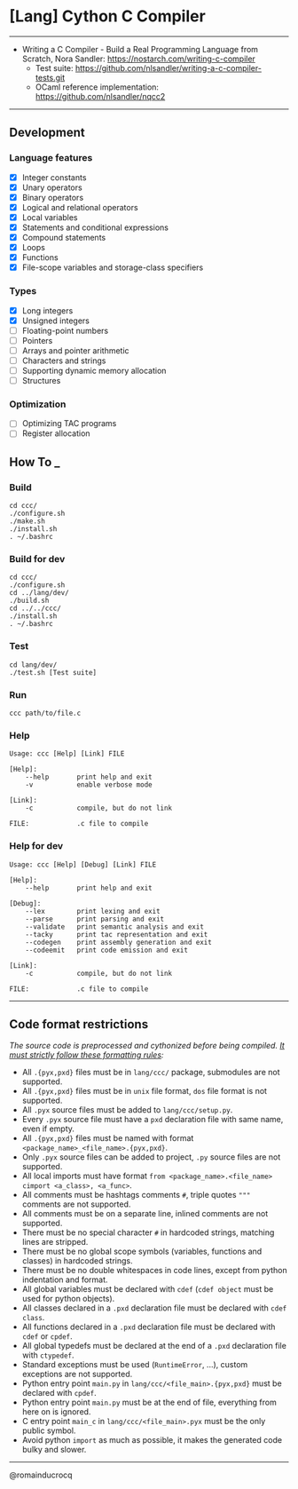 # [Lang] Cython C Compiler 

****

- Writing a C Compiler - Build a Real Programming Language from Scratch, Nora Sandler: https://nostarch.com/writing-c-compiler  
    - Test suite: https://github.com/nlsandler/writing-a-c-compiler-tests.git  
    - OCaml reference implementation: https://github.com/nlsandler/nqcc2  

****

## Development

### Language features

- [x] Integer constants  
- [x] Unary operators  
- [x] Binary operators  
- [x] Logical and relational operators  
- [x] Local variables  
- [x] Statements and conditional expressions  
- [x] Compound statements  
- [x] Loops  
- [x] Functions  
- [x] File-scope variables and storage-class specifiers  

### Types

- [x] Long integers  
- [x] Unsigned integers  
- [ ] Floating-point numbers  
- [ ] Pointers  
- [ ] Arrays and pointer arithmetic  
- [ ] Characters and strings  
- [ ] Supporting dynamic memory allocation  
- [ ] Structures  

### Optimization

- [ ] Optimizing TAC programs  
- [ ] Register allocation  

## How To _

### Build
```
cd ccc/
./configure.sh
./make.sh
./install.sh
. ~/.bashrc
```

### Build for dev
```
cd ccc/
./configure.sh
cd ../lang/dev/
./build.sh
cd ../../ccc/
./install.sh
. ~/.bashrc
```

### Test
```
cd lang/dev/
./test.sh [Test suite]
```

### Run
```
ccc path/to/file.c
```

### Help
```
Usage: ccc [Help] [Link] FILE

[Help]:
    --help       print help and exit
    -v           enable verbose mode

[Link]:
    -c           compile, but do not link

FILE:            .c file to compile
```

### Help for dev
```
Usage: ccc [Help] [Debug] [Link] FILE

[Help]:
    --help       print help and exit

[Debug]:
    --lex        print lexing and exit
    --parse      print parsing and exit
    --validate   print semantic analysis and exit
    --tacky      print tac representation and exit
    --codegen    print assembly generation and exit
    --codeemit   print code emission and exit

[Link]:
    -c           compile, but do not link

FILE:            .c file to compile
```

****

## Code format restrictions

*The source code is preprocessed and cythonized before being compiled. <ins>It must strictly follow these formatting rules</ins>:*
- All `.{pyx,pxd}` files must be in `lang/ccc/` package, submodules are not supported.
- All `.{pyx,pxd}` files must be in `unix` file format, `dos` file format is not supported.
- All `.pyx` source files must be added to `lang/ccc/setup.py`.
- Every `.pyx` source file must have a `pxd` declaration file with same name, even if empty.
- All `.{pyx,pxd}` files must be named with format `<package_name>_<file_name>.{pyx,pxd}`.
- Only `.pyx` source files can be added to project, `.py` source files are not supported.
- All local imports must have format `from <package_name>.<file_name> cimport <a_class>, <a_func>`.
- All comments must be hashtags comments `#`, triple quotes `"""` comments are not supported.
- All comments must be on a separate line, inlined comments are not supported.
- There must be no special character `#` in hardcoded strings, matching lines are stripped.
- There must be no global scope symbols (variables, functions and classes) in hardcoded strings.
- There must be no double whitespaces in code lines, except from python indentation and format.
- All global variables must be declared with `cdef` (`cdef object` must be used for python objects).
- All classes declared in a `.pxd` declaration file must be declared with `cdef class`.
- All functions declared in a `.pxd` declaration file must be declared with `cdef` or `cpdef`.
- All global typedefs must be declared at the end of a `.pxd` declaration file with `ctypedef`.
- Standard exceptions must be used (`RuntimeError`, ...), custom exceptions are not supported.
- Python entry point `main.py` in `lang/ccc/<file_main>.{pyx,pxd}` must be declared with `cpdef`.
- Python entry point `main.py` must be at the end of file, everything from here on is ignored. 
- C entry point `main_c` in `lang/ccc/<file_main>.pyx` must be the only public symbol.
- Avoid python `import` as much as possible, it makes the generated code bulky and slower.

****

@romainducrocq
